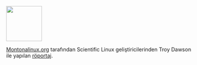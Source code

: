 <html><body><img class="alignnone" title="Scientific Linux" src="http://www.scientificlinux.org/documentation/graphics/logo/sl-logo-96.png" alt="" width="96" height="96"><a href="http://www.montanalinux.org" target="_blank"></a>

<a href="http://www.montanalinux.org" target="_blank">Montonalinux.org</a> tarafından Scientific Linux geliştiricilerinden Troy Dawson ile yapılan <a href="http://www.montanalinux.org/interview-troy-dawson-scientific-linux-june2011.html" target="_blank">röportaj</a>.</body></html>